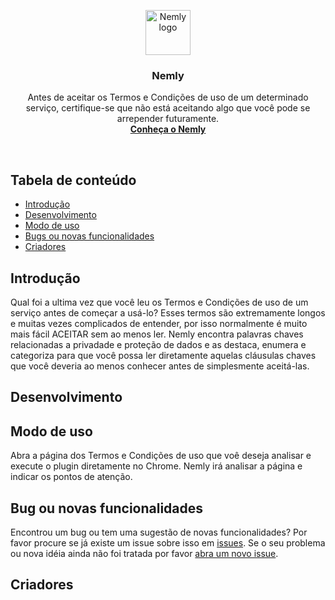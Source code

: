 <p align="center">
  <a href="https://wwww.idwall.co/">
    <img src="https://idwall.co/img/favicon/ms-icon-144x144.png" alt="Nemly logo" width=72 height=72>
  </a>

  <h3 align="center">Nemly</h3>

  <p align="center">
    Antes de aceitar os Termos e Condições de uso de um determinado serviço, certifique-se que não está aceitando algo que você pode se arrepender futuramente.
    <br>
    <a href="https://idwall.github.io/Nemly/"><strong>Conheça o Nemly</strong></a>
    <br>
  </p>
</p>

<br>

## Tabela de conteúdo

- [Introdução](#introdução)
- [Desenvolvimento](#desenvolvimento)
- [Modo de uso](#modo-de-uso)
- [Bugs ou novas funcionalidades](#bug-ou-novas-funcionalidades)
- [Criadores](#criadores)

## Introdução

Qual foi a ultima vez que você leu os Termos e Condições de uso de um serviço antes de começar a usá-lo? Esses termos são extremamente longos e muitas vezes complicados de entender, por isso normalmente é muito mais fácil ACEITAR sem ao menos ler.
Nemly encontra palavras chaves relacionadas a privadade e proteção de dados e as destaca, enumera e categoriza para que você possa ler diretamente aquelas cláusulas chaves que você deveria ao menos conhecer antes de simplesmente aceitá-las.

## Desenvolvimento



## Modo de uso

Abra a página dos Termos e Condições de uso que voê deseja analisar e execute o plugin diretamente no Chrome.
Nemly irá analisar a página e indicar os pontos de atenção.

## Bug ou novas funcionalidades
Encontrou um bug ou tem uma sugestão de novas funcionalidades? Por favor procure se já existe um issue sobre isso em [issues](https://github.com/idwall/Nemly/issues). Se o seu problema ou nova idéia ainda não foi tratada por favor [abra um novo issue](https://github.com/idwall/Nemly/issues/new).

## Criadores

